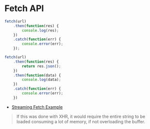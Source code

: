 # Fetch API

```js
fetch(url)
    .then(function(res) {
        console.log(res);
    })
    .catch(function(err) {
        console.error(err);
    });

fetch(url)
    .then(function(res) {
        return res.json();
    })
    .then(function(data) {
        console.log(data);
    })
    .catch(function(err) {
        console.error(err);
    })
```

- [Streaming Fetch Example](https://domenic.github.io/streams-demo/)

> If this was done with XHR, it would require the entire string to be loaded consuming a lot of memory, if not overloading the buffer.

